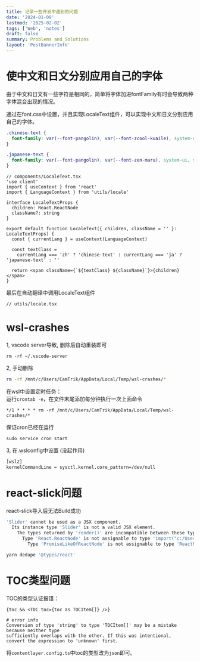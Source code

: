 ```yaml
---
title: 记录一些开发中遇到的问题
date: '2024-01-09'
lastmod: '2025-02-02'
tags: ['Web', 'notes']
draft: false
summary: Problems and Solutions
layout: 'PostBannerInfo'
---
```


# 使中文和日文分别应用自己的字体

由于中文和日文有一些字符是相同的，简单将字体加进fontFamily有时会导致两种字体混合出现的情况。

通过在font.css中设置，并且实现LocaleText组件，可以实现中文和日文分别应用自己的字体。

```css
.chinese-text {
  font-family: var(--font-pangolin), var(--font-zcool-kuaile), system-ui, sans-serif;
}

.japanese-text {
  font-family: var(--font-pangolin), var(--font-zen-maru), system-ui, sans-serif;
}
```

```tsx
// components/LocaleText.tsx
'use client'
import { useContext } from 'react'
import { LanguageContext } from 'utils/locale'

interface LocaleTextProps {
  children: React.ReactNode
  className?: string
}

export default function LocaleText({ children, className = '' }: LocaleTextProps) {
  const { currentLang } = useContext(LanguageContext)

  const textClass =
    currentLang === 'zh' ? 'chinese-text' : currentLang === 'ja' ? 'japanese-text' : ''

  return <span className={`${textClass} ${className}`}>{children}</span>
}
```

最后在自动翻译中调用LocaleText组件

```tsx
// utils/locale.tsx
```

# wsl-crashes

1, vscode server导致, 删除后自动重装即可

```
rm -rf ~/.vscode-server
```

2, 手动删除

```bash
rm -rf /mnt/c/Users/CamTrik/AppData/Local/Temp/wsl-crashes/*
```

在wsl中设置定时任务：  
运行`crontab -e`，在文件末尾添加每分钟执行一次上面命令

```
*/1 * * * * rm -rf /mnt/c/Users/CamTrik/AppData/Local/Temp/wsl-crashes/*
```

保证cron已经在运行

```
sudo service cron start
```

3, 在.wslconfig中设置 (没起作用)

```bash
[wsl2]
kernelCommandLine = sysctl.kernel.core_pattern=/dev/null
```

# react-slick问题

react-slick导入后无法Build成功

```bash
'Slider' cannot be used as a JSX component.
  Its instance type 'Slider' is not a valid JSX element.
    The types returned by 'render()' are incompatible between these types.
      Type 'React.ReactNode' is not assignable to type 'import("c:/Users/bello/node_modules/@types/react/ts5.0/index").ReactNode'.
        Type 'PromiseLikeOfReactNode' is not assignable to type 'ReactNode'.ts(2786)
```

```bash
yarn dedupe '@types/react'

```

# TOC类型问题

TOC的类型认证报错：

```
{toc && <TOC toc={toc as TOCItem[]} />}

# error info
Conversion of type 'string' to type 'TOCItem[]' may be a mistake because neither type
sufficiently overlaps with the other. If this was intentional,
convert the expression to 'unknown' first.
```

将`contentlayer.config.ts`中toc的类型改为`json`即可。
